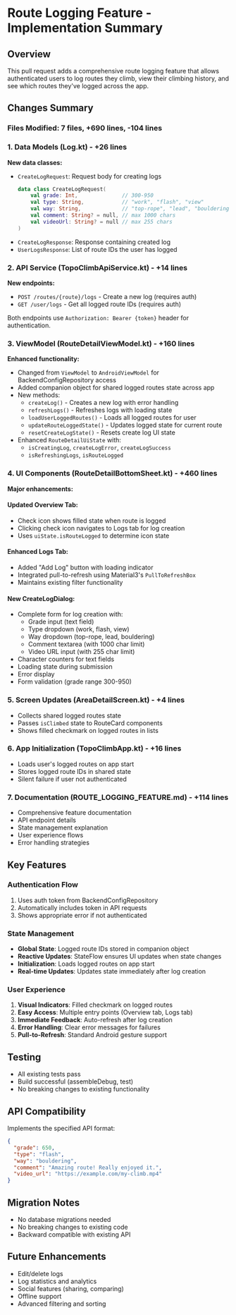 # Route Logging Feature - Implementation Summary

## Overview
This pull request adds a comprehensive route logging feature that allows authenticated users to log routes they climb, view their climbing history, and see which routes they've logged across the app.

## Changes Summary

### Files Modified: 7 files, +690 lines, -104 lines

### 1. Data Models (Log.kt) - +26 lines
**New data classes:**
- `CreateLogRequest`: Request body for creating logs
  ```kotlin
  data class CreateLogRequest(
      val grade: Int,              // 300-950
      val type: String,            // "work", "flash", "view"
      val way: String,             // "top-rope", "lead", "bouldering"
      val comment: String? = null, // max 1000 chars
      val videoUrl: String? = null // max 255 chars
  )
  ```
- `CreateLogResponse`: Response containing created log
- `UserLogsResponse`: List of route IDs the user has logged

### 2. API Service (TopoClimbApiService.kt) - +14 lines
**New endpoints:**
- `POST /routes/{route}/logs` - Create a new log (requires auth)
- `GET /user/logs` - Get all logged route IDs (requires auth)

Both endpoints use `Authorization: Bearer {token}` header for authentication.

### 3. ViewModel (RouteDetailViewModel.kt) - +160 lines
**Enhanced functionality:**
- Changed from `ViewModel` to `AndroidViewModel` for BackendConfigRepository access
- Added companion object for shared logged routes state across app
- New methods:
  - `createLog()` - Creates a new log with error handling
  - `refreshLogs()` - Refreshes logs with loading state
  - `loadUserLoggedRoutes()` - Loads all logged routes for user
  - `updateRouteLoggedState()` - Updates logged state for current route
  - `resetCreateLogState()` - Resets create log UI state
- Enhanced `RouteDetailUiState` with:
  - `isCreatingLog`, `createLogError`, `createLogSuccess`
  - `isRefreshingLogs`, `isRouteLogged`

### 4. UI Components (RouteDetailBottomSheet.kt) - +460 lines
**Major enhancements:**

#### Updated Overview Tab:
- Check icon shows filled state when route is logged
- Clicking check icon navigates to Logs tab for log creation
- Uses `uiState.isRouteLogged` to determine icon state

#### Enhanced Logs Tab:
- Added "Add Log" button with loading indicator
- Integrated pull-to-refresh using Material3's `PullToRefreshBox`
- Maintains existing filter functionality

#### New CreateLogDialog:
- Complete form for log creation with:
  - Grade input (text field)
  - Type dropdown (work, flash, view)
  - Way dropdown (top-rope, lead, bouldering)
  - Comment textarea (with 1000 char limit)
  - Video URL input (with 255 char limit)
- Character counters for text fields
- Loading state during submission
- Error display
- Form validation (grade range 300-950)

### 5. Screen Updates (AreaDetailScreen.kt) - +4 lines
- Collects shared logged routes state
- Passes `isClimbed` state to RouteCard components
- Shows filled checkmark on logged routes in lists

### 6. App Initialization (TopoClimbApp.kt) - +16 lines
- Loads user's logged routes on app start
- Stores logged route IDs in shared state
- Silent failure if user not authenticated

### 7. Documentation (ROUTE_LOGGING_FEATURE.md) - +114 lines
- Comprehensive feature documentation
- API endpoint details
- State management explanation
- User experience flows
- Error handling strategies

## Key Features

### Authentication Flow
1. Uses auth token from BackendConfigRepository
2. Automatically includes token in API requests
3. Shows appropriate error if not authenticated

### State Management
- **Global State**: Logged route IDs stored in companion object
- **Reactive Updates**: StateFlow ensures UI updates when state changes
- **Initialization**: Loads logged routes on app start
- **Real-time Updates**: Updates state immediately after log creation

### User Experience
1. **Visual Indicators**: Filled checkmark on logged routes
2. **Easy Access**: Multiple entry points (Overview tab, Logs tab)
3. **Immediate Feedback**: Auto-refresh after log creation
4. **Error Handling**: Clear error messages for failures
5. **Pull-to-Refresh**: Standard Android gesture support

## Testing
- All existing tests pass
- Build successful (assembleDebug, test)
- No breaking changes to existing functionality

## API Compatibility
Implements the specified API format:
```json
{
  "grade": 650,
  "type": "flash",
  "way": "bouldering",
  "comment": "Amazing route! Really enjoyed it.",
  "video_url": "https://example.com/my-climb.mp4"
}
```

## Migration Notes
- No database migrations needed
- No breaking changes to existing code
- Backward compatible with existing API

## Future Enhancements
- Edit/delete logs
- Log statistics and analytics
- Social features (sharing, comparing)
- Offline support
- Advanced filtering and sorting
